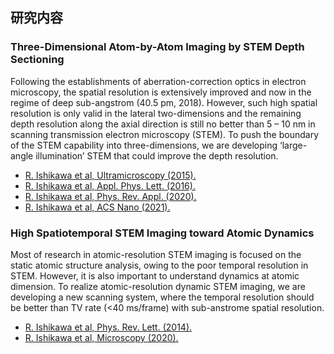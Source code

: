 ## 研究内容

### Three-Dimensional Atom-by-Atom Imaging by STEM Depth Sectioning

Following the establishments of aberration-correction optics in electron microscopy, the spatial resolution is extensively improved and now in the regime of deep sub-angstrom (40.5 pm, 2018). However, such high spatial resolution is only valid in the lateral two-dimensions and the remaining depth resolution along the axial direction is still no better than 5 – 10 nm in scanning transmission electron microscopy (STEM). To push the boundary of the STEM capability into three-dimensions, we are developing ‘large-angle illumination’ STEM that could improve the depth resolution.

- [R. Ishikawa et al, Ultramicroscopy (2015).](https://doi.org/10.1016/j.ultramic.2014.11.009)  
- [R. Ishikawa et al, Appl. Phys. Lett. (2016).](https://doi.org/10.1063/1.4965709)  
- [R. Ishikawa et al, Phys. Rev. Appl. (2020).](https://doi.org/10.1103/PhysRevApplied.13.034064)  
- [R. Ishikawa et al, ACS Nano (2021).](https://doi.org/10.1021/acsnano.1c02907)  


### High Spatiotemporal STEM Imaging toward Atomic Dynamics
 
Most of research in atomic-resolution STEM imaging is focused on the static atomic structure analysis, owing to the poor temporal resolution in STEM. However, it is also important to understand dynamics at atomic dimension. To realize atomic-resolution dynamic STEM imaging, we are developing a new scanning system, where the temporal resolution should be better than TV rate (<40 ms/frame) with sub-anstrome spatial resolution.

- [R. Ishikawa et al, Phys. Rev. Lett. (2014).](https://doi.org/10.1103/PhysRevLett.113.155501)
- [R. Ishikawa et al, Microscopy (2020).](https://doi.org/10.1093/jmicro/dfaa017)  
